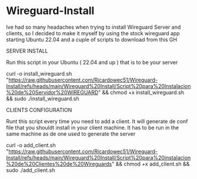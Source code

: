 # Wireguard-Install

Ive had so many headaches when trying to install Wireguard Server and clients, so I decided to make it myself by using the stock wireguard app starting Ubuntu 22.04 and a cuple of scripts to download from this GH

SERVER INSTALL

Run this script in your Ubuntu ( 22.04 and up ) that is to be your server

curl -o install_wireguard.sh "https://raw.githubusercontent.com/Ricardowec51/Wireguard-Install/refs/heads/main/Wireguard%20Install/Script%20para%20Instalacion%20de%20Servidor%20WIREGUARD" && chmod +x install_wireguard.sh && sudo ./install_wireguard.sh

CLIENTS CONFIGURATION

Runt this script every time you need to add a client. It will generate de conf file that you shouldt install in your client machine. It has to be run in the same machine as de one used to generate the server 

curl -o add_client.sh "https://raw.githubusercontent.com/Ricardowec51/Wireguard-Install/refs/heads/main/Wireguard%20Install/Script%20para%20instalacion%20de%20Clientes%20de%20Wireguards" && chmod +x add_client.sh && sudo ./add_client.sh
